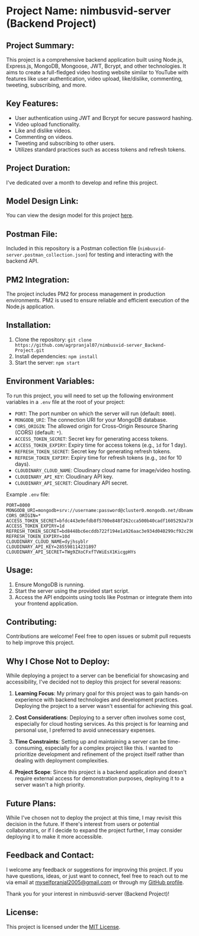 # Project Name: nimbusvid-server (Backend Project)


## Project Summary:
This project is a comprehensive backend application built using Node.js, Express.js, MongoDB, Mongoose, JWT, Bcrypt, and other technologies. It aims to create a full-fledged video hosting website similar to YouTube with features like user authentication, video upload, like/dislike, commenting, tweeting, subscribing, and more.

## Key Features:
- User authentication using JWT and Bcrypt for secure password hashing.
- Video upload functionality.
- Like and dislike videos.
- Commenting on videos.
- Tweeting and subscribing to other users.
- Utilizes standard practices such as access tokens and refresh tokens.

## Project Duration:
I've dedicated over a month to develop and refine this project.

## Model Design Link:
You can view the design model for this project [here](https://app.eraser.io/workspace/IjuDeHAW1WwnKRJ6Oc0R?origin=share).

## Postman File:
Included in this repository is a Postman collection file (`nimbusvid-server.postman_collection.json`) for testing and interacting with the backend API.

## PM2 Integration:
The project includes PM2 for process management in production environments. PM2 is used to ensure reliable and efficient execution of the Node.js application.

## Installation:
1. Clone the repository: `git clone https://github.com/agrpranjal07/nimbusvid-server_Backend-Project.git`
2. Install dependencies: `npm install`
3. Start the server: `npm start`

## Environment Variables:

To run this project, you will need to set up the following environment variables in a `.env` file at the root of your project:

- `PORT`: The port number on which the server will run (default: `8000`).
- `MONGODB_URI`: The connection URI for your MongoDB database.
- `CORS_ORIGIN`: The allowed origin for Cross-Origin Resource Sharing (CORS) (default: `*`).
- `ACCESS_TOKEN_SECRET`: Secret key for generating access tokens.
- `ACCESS_TOKEN_EXPIRY`: Expiry time for access tokens (e.g., `1d` for 1 day).
- `REFRESH_TOKEN_SECRET`: Secret key for generating refresh tokens.
- `REFRESH_TOKEN_EXPIRY`: Expiry time for refresh tokens (e.g., `10d` for 10 days).
- `CLOUDINARY_CLOUD_NAME`: Cloudinary cloud name for image/video hosting.
- `CLOUDINARY_API_KEY`: Cloudinary API key.
- `CLOUDINARY_API_SECRET`: Cloudinary API secret.

Example `.env` file:

```plaintext
PORT=8000
MONGODB_URI=mongodb+srv://username:password@cluster0.mongodb.net/dbname
CORS_ORIGIN=*
ACCESS_TOKEN_SECRET=bfdc443e9efdb8f5700e848f262cca500b40cadf1605292a736f7374f0c38dfa
ACCESS_TOKEN_EXPIRY=1d
REFRESH_TOKEN_SECRET=bd8448bc6ecddb722f194e1a926aac3e934d040299cf92c298c4da3
REFRESH_TOKEN_EXPIRY=10d
CLOUDINARY_CLOUD_NAME=dyjhsyblr
CLOUDINARY_API_KEY=285598114231897
CLOUDINARY_API_SECRET=TWg9ZXoCFxfTVWiEsX1KicgpHYs
```

## Usage:
1. Ensure MongoDB is running.
2. Start the server using the provided start script.
3. Access the API endpoints using tools like Postman or integrate them into your frontend application.

## Contributing:
Contributions are welcome! Feel free to open issues or submit pull requests to help improve this project.

## Why I Chose Not to Deploy:
While deploying a project to a server can be beneficial for showcasing and accessibility, I've decided not to deploy this project for several reasons:

1. **Learning Focus**: My primary goal for this project was to gain hands-on experience with backend technologies and development practices. Deploying the project to a server wasn't essential for achieving this goal.

2. **Cost Considerations**: Deploying to a server often involves some cost, especially for cloud hosting services. As this project is for learning and personal use, I preferred to avoid unnecessary expenses.

3. **Time Constraints**: Setting up and maintaining a server can be time-consuming, especially for a complex project like this. I wanted to prioritize development and refinement of the project itself rather than dealing with deployment complexities.

4. **Project Scope**: Since this project is a backend application and doesn't require external access for demonstration purposes, deploying it to a server wasn't a high priority.

## Future Plans:
While I've chosen not to deploy the project at this time, I may revisit this decision in the future. If there's interest from users or potential collaborators, or if I decide to expand the project further, I may consider deploying it to make it more accessible.

## Feedback and Contact:
I welcome any feedback or suggestions for improving this project. If you have questions, ideas, or just want to connect, feel free to reach out to me via email at [myselfpranjal2005@gmail.com](mailto:myselfpranjal2005@gmail.com) or through my [GitHub profile](https://github.com/agrpranjal07).

Thank you for your interest in nimbusvid-server (Backend Project)!


## License:
This project is licensed under the [MIT License](LICENSE).
